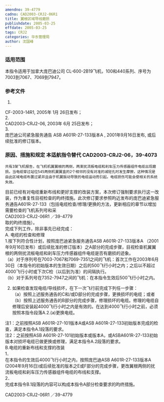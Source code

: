 ```yaml
---
amendno: 39-4779  
cadno: CAD2003-CRJ2-06R1  
title: 翼根区域导线磨损  
publishdate: 2005-03-25  
effdate: 2005-03-25  
tags: CRJ2  
categories: 华东管理局  
author: 沈国峰  
---
```

  
### 适用范围  
本指令适用于加拿大庞巴迪公司 CL-600-2B19飞机，100和440系列、序号为7003到7067、7069到7947。  
  
<!--more-->  
### 参考文件  
1.  
CF-2003-14R1, 2005年 1月 26日发布；  
2.  
CAD2003-CRJ2-06, 2003年 6月 25日发布；  
3.  
庞巴迪公司紧急服务通告 ASB A601R-27-133版本A , 2001年9月16日发布, 或后续批准的修订版本。  
  
### 原因、措施和规定 本适航指令替代 CAD2003-CRJ2-06，39-4073  
  
    共有3架飞机报告，在飞机机翼翼根的两侧，两束扰流板电缆和刹车压力传感器组件电缆出现磨损。当电缆穿过站位545两侧机翼翼盒的2个相邻的没有对准的减轻孔时发生摩擦，这种情况是由此区域电缆布置过紧并且由于机翼振动导致的电缆运动而引起。电缆损伤可能会使相关的系统失效。  
目前已经有对电缆重新布线和更好支撑的改装方案，本次修订强制要求执行这一改装，作为重复性目视检查的昀终措施。此次修订要求参照昀近发布的庞巴迪紧急服务通告A601R-27-133（包括电缆检查/修理/更换的方法，更新相应的章节以增加需要检查的飞机系列号和采  
  CAD2003-CRJ2-06R1  ／39-4779  
取的昀终措施）。  
    完成下列工作，除非事先已经完成：  
A. 电缆的检查和修理  
1.按下列符合性计划，按照庞巴迪紧急服务通告ASB A601R-27-133版本A （2001年9月16日发布）或后续批准的修订版本）之A部分的完成步骤，目视检查机翼翼根的两侧扰流板电缆和刹车压力传感器组件电缆是否有磨损的迹象。  
（a）对于序列号在7003-7067和7069-7351之间的飞机：首次工作在2003年6月30日（本指令的初始版本的生效日期）之后的500飞行小时之内；之后以不超过4000飞行小时或下次C检（以后到为准）的间隔执行。  
（b）对于系列号在7352-7947之间的飞机：在本指令生效后500飞行小时之内。  
  
 2. 如果检查发现电缆/导线损坏，在下一次飞行前完成下列任一步骤：  
（a）按照上述服务通告的C和/或D部分的完成步骤，更换损坏的电缆；或者  
（b）按照上述服务通告的B部分的完成步骤，修理损坏的电缆。修理的电缆自修理后安装起4000飞行小时之内是有效的。在达到4000飞行小时之前，必须按照本指令段落A.2.(a)更换电缆。  
  
 注1：之前按照ASB A601R-27-101版本A或ASB A601R-27-133初始版本完成的检查，满足本指令A.1段落的要求。  
注2：之前按照ASB A601R-27-101初始版本或版本A，或ASBA601R-27-133初始版本对损坏电缆已做更换或修理，满足本指令A.2段落的要求。  
B.电缆的重新布线和支撑的改装  
1．  
在本指令的生效后4000飞行小时之内，按照庞巴迪ASB A601R-27-133版本A (2004年9月16日)或后续批准的版本之E或F部分的完成步骤，更改翼根两侧的扰流板电缆和刹车压力传感器组件电缆的布线和支撑。  
2．  
完成本指令B.1段落的内容可以构成本指令A部分检查要求的昀终措施。  
  
  CAD2003-CRJ2-06R1  ／39-4779  
